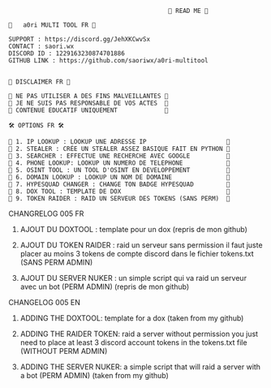                                                 📖 READ ME 📖

    🪪   a0ri MULTI TOOL FR 🪪

    SUPPORT : https://discord.gg/JehXKCwvSx
    CONTACT : saori.wx
    DISCORD ID : 1229163230874701886
    GITHUB LINK : https://github.com/saoriwx/a0ri-multitool
    

    📌 DISCLAIMER FR 📌

    📍 NE PAS UTILISER A DES FINS MALVEILLANTES 📍
    📍 JE NE SUIS PAS RESPONSABLE DE VOS ACTES  📍
    📍 CONTENUE EDUCATIF UNIQUEMENT             📍

    🛠️ OPTIONS FR 🛠️

    🫧 1. IP LOOKUP : LOOKUP UNE ADRESSE IP                      🫧
    🫧 2. STEALER : CRÉE UN STEALER ASSEZ BASIQUE FAIT EN PYTHON 🫧
    🫧 3. SEARCHER : EFFECTUE UNE RECHERCHE AVEC GOOGLE          🫧
    🫧 4. PHONE LOOKUP: LOOKUP UN NUMERO DE TELEPHONE            🫧
    🫧 5. OSINT TOOL : UN TOOL D'OSINT EN DEVELOPPEMENT          🫧
    🫧 6. DOMAIN LOOKUP : LOOKUP UN NOM DE DOMAINE               🫧
    🫧 7. HYPESQUAD CHANGER : CHANGE TON BADGE HYPESQUAD         🫧
    🫧 8. DOX TOOL : TEMPLATE DE DOX                             🫧
    🫧 9. TOKEN RAIDER : RAID UN SERVEUR DES TOKENS (SANS PERM)  🫧

CHANGRELOG 005 FR

1. AJOUT DU DOXTOOL : template pour un dox (repris de mon github)

2. AJOUT DU TOKEN RAIDER : raid un serveur sans permission il faut juste placer au moins 3 tokens de compte discord dans le fichier tokens.txt (SANS PERM ADMIN)

3. AJOUT DU SERVER NUKER : un simple script qui va raid un serveur avec un bot (PERM ADMIN) (repris de mon github)


CHANGELOG 005 EN 

1. ADDING THE DOXTOOL: template for a dox (taken from my github)

2. ADDING THE RAIDER TOKEN: raid a server without permission you just need to place at least 3 discord account tokens in the tokens.txt file (WITHOUT PERM ADMIN)

3. ADDING THE SERVER NUKER: a simple script that will raid a server with a bot (PERM ADMIN) (taken from my github)